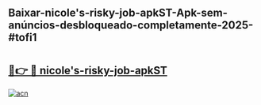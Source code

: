 ## Baixar-nicole's-risky-job-apkST-Apk-sem-anúncios-desbloqueado-completamente-2025-#tofi1

# <h2><a href="https://ainizakaria.my?title=nicole's-risky-job-apkST&ref=22M">🔗👉 🔴 nicole's-risky-job-apkST</a></h2>

[![acn](https://github.com/user-attachments/assets/0f9c940e-d8b0-45ae-aac7-cd30a18b3e1c)](https://ainizakaria.my?title=nicole's-risky-job-apkST&ref=22M)


